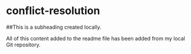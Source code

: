 # conflict-resolution

##This is a subheading created locally.

All of this content added to the readme file has been added from my local Git repository.
